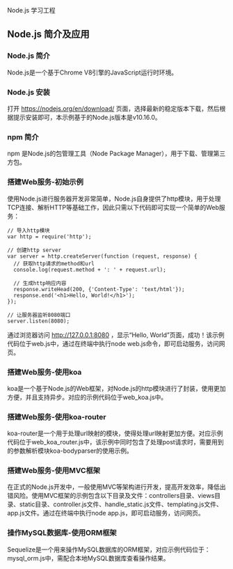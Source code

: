 Node.js 学习工程

## Node.js 简介及应用

### Node.js 简介
Node.js是一个基于Chrome V8引擎的JavaScript运行时环境。

### Node.js 安装
打开 https://nodejs.org/en/download/ 页面，选择最新的稳定版本下载，然后根据提示安装即可，本示例基于的Node.js版本是v10.16.0。

### npm 简介
npm 是Node.js的包管理工具（Node Package Manager），用于下载、管理第三方包。

### 搭建Web服务-初始示例
使用Node.js进行服务器开发非常简单，Node.js自身提供了http模块，用于处理TCP连接、解析HTTP等基础工作，因此只需以下代码即可实现一个简单的Web服务：
```
// 导入http模块
var http = require('http');

// 创建http server
var server = http.createServer(function (request, response) {
  // 获取http请求的method和url
  console.log(request.method + ': ' + request.url);

  // 生成http响应内容
  response.writeHead(200, {'Content-Type': 'text/html'});
  response.end('<h1>Hello, World!</h1>');
});

// 让服务器监听8080端口
server.listen(8080);
```
通过浏览器访问 http://127.0.0.1:8080 ，显示“Hello, World”页面，成功！该示例代码位于web.js中，通过在终端中执行node web.js命令，即可启动服务，访问网页。

### 搭建Web服务-使用koa
koa是一个基于Node.js的Web框架，对Node.js的http模块进行了封装，使用更加方便，并且支持异步。对应的示例代码位于web_koa.js中。

### 搭建Web服务-使用koa-router
koa-router是一个用于处理url映射的模块，使得处理url映射更加方便。对应示例代码位于web_koa_router.js中，该示例中同时包含了处理post请求时，需要用到的参数解析模块koa-bodyparser的使用示例。

### 搭建Web服务-使用MVC框架
在正式的Node.js开发中，一般使用MVC等架构进行开发，提高开发效率，降低出错风险。使用MVC框架的示例包含以下目录及文件：controllers目录、views目录、static目录、controller.js文件、handle_static.js文件、templating.js文件、app.js文件。通过在终端中执行node app.js，即可启动服务，访问网页。

### 操作MySQL数据库-使用ORM框架
Sequelize是一个用来操作MySQL数据库的ORM框架，对应示例代码位于：mysql_orm.js中，需配合本地MySQL数据库查看操作结果。